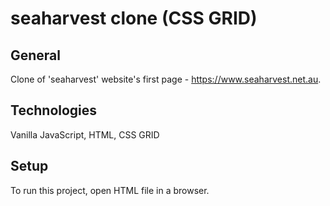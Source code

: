 # seaharvest clone (CSS GRID)

## General
Clone of 'seaharvest' website's first page - https://www.seaharvest.net.au.


## Technologies
Vanilla JavaScript,
HTML, 
CSS GRID

## Setup
To run this project, open HTML file in a browser.
